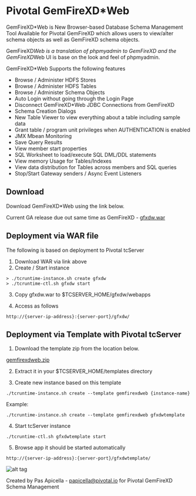 <h1> Pivotal GemFireXD*Web </h1>

GemFireXD*Web is New Browser-based Database Schema Management Tool Available for Pivotal GemFireXD which allows users to view/alter schema objects as well as GemFireXD schema objects.

GemFireXD*Web is a translation of phpmyadmin to GemFireXD and the GemFireXD*Web UI is base on the look and feel of phpmyadmin.

GemFireXD*Web Supports the following features

<ul>
    <li>Browse / Administer HDFS Stores</li>
    <li>Browse / Administer HDFS Tables</li>
    <li>Browse / Administer Schema Objects</li>
    <li>Auto Login without going through the Login Page</li>
    <li>Disconnect GemFireXD*Web JDBC Connections from GemFireXD</li>
    <li>Schema Creation Dialogs</li>
    <li>New Table Viewer to view everything about a table including sample data</li>
    <li>Grant table / program unit privileges when AUTHENTICATION is enabled</li>
    <li>JMX Mbean Monitoring</li>
    <li>Save Query Results</li>
    <li>View member start properties</li>
    <li>SQL Worksheet to load/execute SQL DML/DDL statements</li>
    <li>View memory Usage for Tables/Indexes</li>
    <li>View data distribution for Tables across members and SQL queries</li>
    <li>Stop/Start Gateway senders / Async Event Listeners</li>
</ul>

<h2>Download</h2>

Download GemFireXD*Web using the link below. 

Current GA release due out same time as GemFireXD - <a href="https://dl.dropboxusercontent.com/u/15829935/fe-demos/GemFireXDWeb/download/gfxdw.war">gfxdw.war</a>

<h2>Deployment via WAR file</h2>

The following is based on deployment to Pivotal tcServer 

1. Download WAR via link above
2. Create / Start instance

```
> ./tcruntime-instance.sh create gfxdw
> ./tcruntime-ctl.sh gfxdw start
```

3. Copy gfxdw.war to $TCSERVER_HOME/gfxdw/webapps

4. Access as follows

```
http://{server-ip-address}:{server-port}/gfxdw/
```

<h2>Deployment via Template with Pivotal tcServer</h2>

1. Download the template zip from the location below.

<a href="https://dl.dropboxusercontent.com/u/15829935/fe-demos/GemFireXDWeb/download/gemfirexdweb.zip">gemfirexdweb.zip</a>

2. Extract it in your $TCSERVER_HOME/templates directory

3. Create new instance based on this template

```
./tcruntime-instance.sh create --template gemfirexdweb {instance-name}
```

Example:

```
./tcruntime-instance.sh create --template gemfirexdweb gfxdwtemplate
```

4. Start tcServer instance

```
./tcruntime-ctl.sh gfxdwtemplate start
```

5. Browse app it should be started automatically

```
http://{server-ip-address}:{server-port}/gfxdwtemplate/
```

![alt tag](https://dl.dropboxusercontent.com/u/15829935/fe-demos/GemFireXDWeb/images/welcome.png)

Created by Pas Apicella - <a href="mailto:papicella@pivotal.io">papicella@pivotal.io</a> for Pivotal GemFireXD Schema Management

